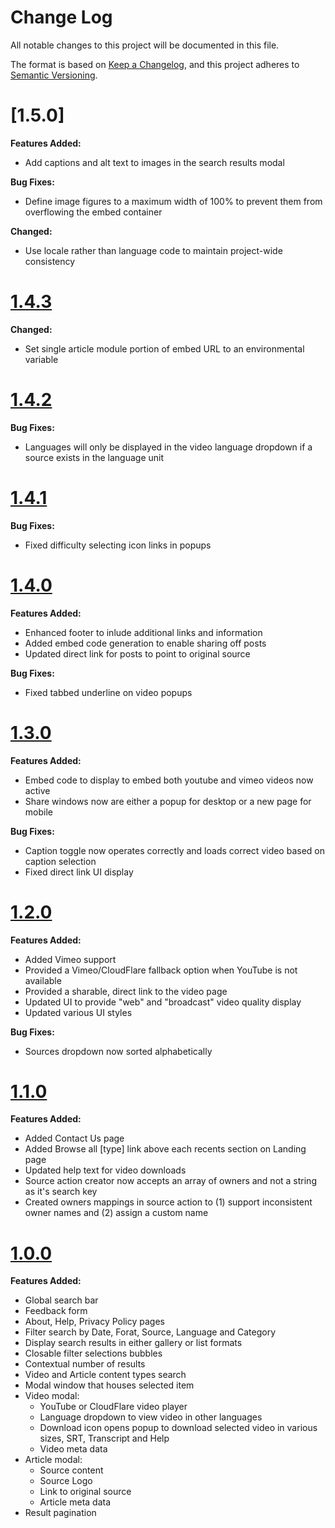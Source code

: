 # Change Log
All notable changes to this project will be documented in this file.

The format is based on [Keep a Changelog](https://keepachangelog.com/en/1.0.0/),
and this project adheres to [Semantic Versioning](https://semver.org/spec/v2.0.0.html).

# [1.5.0]

**Features Added:**

- Add captions and alt text to images in the search results modal

**Bug Fixes:**

- Define image figures to a maximum width of 100% to prevent them from overflowing the embed container

**Changed:**

- Use locale rather than language code to maintain project-wide consistency

# [1.4.3](2018-09-20)

**Changed:**

- Set single article module portion of embed URL to an environmental variable

# [1.4.2](2018-09-12)

**Bug Fixes:**

- Languages will only be displayed in the video language dropdown if a source exists in the language unit

# [1.4.1](2018-09-10)

**Bug Fixes:**

- Fixed difficulty selecting icon links in popups

# [1.4.0](2018-09-08)

**Features Added:**

- Enhanced footer to inlude additional links and information
- Added embed code generation to enable sharing off posts
- Updated direct link for posts to point to original source

**Bug Fixes:**

- Fixed tabbed underline on video popups

# [1.3.0](2018-08-08)

**Features Added:**

- Embed code to display to embed both youtube and vimeo videos now active
- Share windows now are either a popup for desktop or a new page for mobile

**Bug Fixes:**

- Caption toggle now operates correctly and loads correct video based on caption selection
- Fixed direct link UI display

# [1.2.0](2018-07-18)

**Features Added:**

- Added Vimeo support
- Provided a Vimeo/CloudFlare fallback option when YouTube is not available
- Provided a sharable, direct link to the video page
- Updated UI to provide "web" and "broadcast" video quality display
- Updated various UI styles

**Bug Fixes:**

- Sources dropdown now sorted alphabetically

# [1.1.0](2018-06-15)

**Features Added:**

- Added Contact Us page
- Added Browse all [type] link above each recents section on Landing page
- Updated help text for video downloads
- Source action creator now accepts an array of owners and not a string as it's search key
- Created owners mappings in source action to (1) support inconsistent owner names and (2) assign a custom name

# [1.0.0](2018-05-29)

**Features Added:**

- Global search bar
- Feedback form
- About, Help, Privacy Policy pages
- Filter search by Date, Forat, Source, Language and Category
- Display search results in either gallery or list formats
- Closable filter selections bubbles
- Contextual number of results
- Video and Article content types search
- Modal window that houses selected item
- Video modal:
  - YouTube or CloudFlare video player
  - Language dropdown to view video in other languages
  - Download icon opens popup to download selected video in various sizes, SRT, Transcript and Help
  - Video meta data
- Article modal:
  - Source content
  - Source Logo
  - Link to original source
  - Article meta data
- Result pagination
